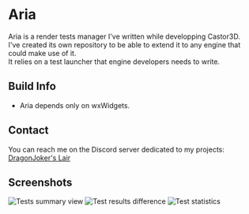 # Aria

Aria is a render tests manager I've written while developping Castor3D.  
I've created its own repository to be able to extend it to any engine that could make use of it.  
It relies on a test launcher that engine developers needs to write.  

## Build Info

- Aria depends only on wxWidgets.  

## Contact

You can reach me on the Discord server dedicated to my projects: [DragonJoker's Lair](https://discord.gg/NuTFAh55G6)

## Screenshots

![Tests summary view](https://dragonjoker.github.io/Aria/img/aria-01.png)
![Test results difference](https://dragonjoker.github.io/Aria/img/aria-02.png)
![Test statistics](https://dragonjoker.github.io/Aria/img/aria-03.png)
